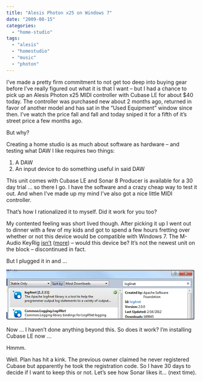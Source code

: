 ```yaml
---
title: "Alesis Photon x25 on Windows 7"
date: "2009-08-15"
categories: 
  - "home-studio"
tags: 
  - "alesis"
  - "homestudio"
  - "music"
  - "photon"
---
```


I’ve made a pretty firm commitment to not get too deep into buying gear before I’ve really figured out what it is that I want – but I had a chance to pick up an Alesis Photon x25 MIDI controller with Cubase LE for about $40 today. The controller was purchased new about 2 months ago, returned in favor of another model and has sat in the “Used Equipment” window since then. I’ve watch the price fall and fall and today sniped it for a fifth of it’s street price a few months ago.

But why?

Creating a home studio is as much about software as hardware – and testing what DAW I like requires two things:

1. A DAW
2. An input device to do something useful in said DAW

This unit comes with Cubase LE and Sonar 8 Producer is available for a 30 day trial … so there I go. I have the software and a crazy cheap way to test it out. And when I've made up my mind I’ve also got a nice little MIDI controller.

That’s how I rationalized it to myself. Did it work for you too?

My contented feeling was short lived though. After picking it up I went out to dinner with a few of my kids and got to spend a few hours fretting over whether or not this device would be compatible with Windows 7. The M-Audio KeyRig [isn’t](http://twitter.com/noahcoad/status/3303462990) ([more](http://twitter.com/noahcoad/status/3310307595)) – would this device be? It’s not the newest unit on the block – discontinued in fact.

But I plugged it in and …

![image](/images/archive/image_thumb.webp "image")

Now … I haven’t done anything beyond this. So does it work? I’m installing Cubase LE now …

Hmmm.

Well. Plan has hit a kink. The previous owner claimed he never registered Cubase but apparently he took the registration code. So I have 30 days to decide if I want to keep this or not. Let’s see how Sonar likes it… (next time).
